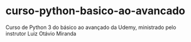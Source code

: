 # curso-python-basico-ao-avancado
Curso de Python 3 do básico ao avançado da Udemy, ministrado pelo instrutor Luiz Otávio Miranda
